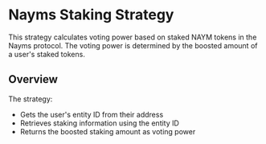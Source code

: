 # Nayms Staking Strategy

This strategy calculates voting power based on staked NAYM tokens in the Nayms protocol. The voting power is determined by the boosted amount of a user's staked tokens.

## Overview

The strategy:

* Gets the user's entity ID from their address
* Retrieves staking information using the entity ID
* Returns the boosted staking amount as voting power
